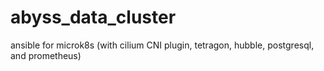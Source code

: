 # abyss_data_cluster
ansible for microk8s (with cilium CNI plugin, tetragon, hubble, postgresql, and prometheus)
